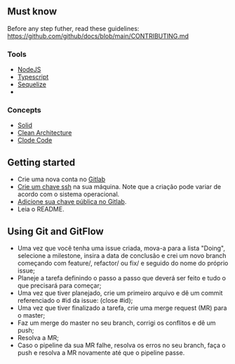 ## Must know

Before any step futher, read these guidelines: https://github.com/github/docs/blob/main/CONTRIBUTING.md

### Tools

- [NodeJS](https://nodejs.org/en/)
- [Typescript](https://www.typescriptlang.org/)
- [Sequelize](http://sequelize.org/master/manual/getting-started.html)
-

### Concepts

- [Solid](https://www.google.com/search?q=programing+solid&oq=programing+solid&aqs=chrome..69i57j0l9.2516j0j4&sourceid=chrome&ie=UTF-8)
- [Clean Architecture](https://blog.cleancoder.com/uncle-bob/2012/08/13/the-clean-architecture.html)
- [Clode Code](https://www.google.com/search?q=clean+code&oq=clean+code&aqs=chrome..69i57j46i67i433j35i39j0i67j0j46j69i60l2.1509j0j4&sourceid=chrome&ie=UTF-8)

## Getting started

- Crie uma nova conta no [Gitlab](https://gitlab.com/)
- [Crie um chave ssh](https://www.google.com/search?q=create+ssh+key&oq=create+ssh&aqs=chrome.2.69i57j69i59j0l8.3744j0j4&sourceid=chrome&ie=UTF-8) na sua máquina. Note que a criação pode variar de acordo com o sistema operacional.
- [Adicione sua chave pública no Gitlab](https://dev.to/sndrx/how-to-set-up-an-ssh-key-and-use-it-in-gitlab--42p1).
- Leia o README.

## Using Git and GitFlow

- Uma vez que você tenha uma issue criada, mova-a para a lista "Doing", selecione a milestone, insira a data de conclusão e crei um novo branch começando com feature/, refactor/ ou fix/ e seguido do nome do próprio issue;
- Planeje a tarefa definindo o passo a passo que deverá ser feito e tudo o que precisará para começar;
- Uma vez que tiver planejado, crie um primeiro arquivo e dê um commit referenciado o #id da issue: (close #id);
- Uma vez que tiver finalizado a tarefa, crie uma merge request (MR) para o master;
- Faz um merge do master no seu branch, corrigi os conflitos e dê um push;
- Resolva a MR;
- Caso o pipeline da sua MR falhe, resolva os erros no seu branch, faça o push e resolva a MR novamente até que o pipeline passe.
